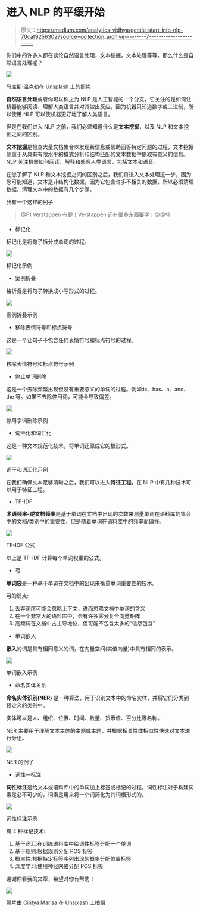 # 进入 NLP 的平缓开始

> 原文：<https://medium.com/analytics-vidhya/gentle-start-into-nlp-70caf9256302?source=collection_archive---------7----------------------->

你们中的许多人都在谈论自然语言处理，文本挖掘，文本处理等等，那么什么是自然语言处理呢？

![](img/c86b9d69e12100f1298567c07166af60.png)

马库斯·温克勒在 [Unsplash](https://unsplash.com?utm_source=medium&utm_medium=referral) 上的照片

**自然语言处理**或者你可以称之为 NLP 是人工智能的一个分支，它关注的是如何让机器能够阅读、理解人类语言并对其做出反应。因为机器只知道数字或二进制，所以使用 NLP 可以使机器更好地了解人类语言。

但是在我们进入 NLP 之前，我们必须知道什么是**文本挖掘**，以及 NLP 和文本挖掘之间的区别。

**文本挖掘**是检查大量文档集合以发现新信息或帮助回答特定问题的过程，文本挖掘侧重于从具有有限水平的模式分析和结构匹配的文本数据中提取有意义的信息。NLP 关注机器如何阅读、解释和处理人类语言，包括文本和语音。

在您了解了 NLP 和文本挖掘之间的区别之后，我们将进入文本处理这一步，因为您可能知道，文本是非结构化数据，因为它包含许多不相关的数据，所以必须清理数据，清理文本中的数据有几个步骤。

我有一个这样的例子

> @F1 Verstappen 有罪！Verstappen 还有很多东西要学！😟😟👎

*   标记化

标记化是将句子拆分成单词的过程。

![](img/762776a8dd9d281882c87b1d0731e8e1.png)

标记化示例

*   案例折叠

格折叠是将句子转换成小写形式的过程。

![](img/25a280db0371edbd9690f5434566729d.png)

案例折叠示例

*   移除表情符号和标点符号

这是一个让句子不包含任何表情符号和标点符号的过程。

![](img/7bc5af39d6d8865315eb86dadccc2738.png)

移除表情符号和标点符号示例

*   停止单词删除

这是一个去除频繁出现但没有重要意义的单词的过程。例如:is、has、a、and、the 等。如果不去除停用词，可能会导致偏差。

![](img/85c2930bd570f4e66b1374cc8d54f589.png)

停用字词删除示例

*   词干化和词汇化

这是一种文本规范化技术，将单词还原成它的根形式。

![](img/04ff88725aa06ad4fe713b25afa6febf.png)

词干和词汇化示例

在我们确保文本足够清晰之后，我们可以进入**特征工程**，在 NLP 中有几种技术可以用于特征工程。

*   TF-IDF

**术语频率-逆文档频率**是基于单词在文档中出现的次数来测量单词在语料库的集合中的文档/类别中的重要性，但是随着单词在语料库中的频率而偏移。

![](img/bc2434e5638e2a4277aadb045855c2bb.png)

TF-IDF 公式

以上是 TF-IDF 计算每个单词权重的公式。

*   弓

**单词袋**是一种基于单词在文档中的出现来衡量单词重要性的技术。

弓的弱点:

1.  丢弃词序可能会忽略上下文，进而忽略文档中单词的含义
2.  在一个非常大的语料库中，会有许多零分复合向量矩阵
3.  高频词在文档中占主导地位，但可能不包含太多的“信息包含”

*   单词嵌入

**嵌入**的词是具有相同意义的词，在向量空间(实值向量)中具有相同的表示。

![](img/e0a0669ae0a8cabeed5545051ea04d79.png)

单词嵌入示例

*   命名实体关系

**命名实体识别(NER)** 是一种算法，用于识别文本中的命名实体，并将它们分类到预定义的类别中。

实体可以是人、组织、位置、时间、数量、货币值、百分比等名称。

NER 主要用于理解文本主体的主题或主题，并根据相关性或相似性快速对文本进行分组。

![](img/51e24bc5b7cabb81228eb62ea64fabc2.png)

NER 的例子

*   词性—标注

**词性标注**是给文本或语料库中的单词加上标签或标记的过程。词性标注对于构建词素是必不可少的，词素是用来将一个词简化为其词根形式的。

![](img/be42178916af9f03f1a7af689997f9b6.png)

词性标注示例

有 4 种标记技术:

1.  基于词汇:在训练语料库中给词性标签分配一个单词
2.  基于规则:根据规则分配 POS 标签
3.  概率性:根据特定标签序列出现的概率分配位置标签
4.  深度学习:使用神经网络分配 POS 标签

谢谢你看我的文章，希望对你有帮助！

![](img/73b1a53a14f4c59ffbc01e1822bb4c8b.png)

照片由 [Cintya Marisa](https://unsplash.com/@cccintyaaa?utm_source=medium&utm_medium=referral) 在 [Unsplash](https://unsplash.com?utm_source=medium&utm_medium=referral) 上拍摄
